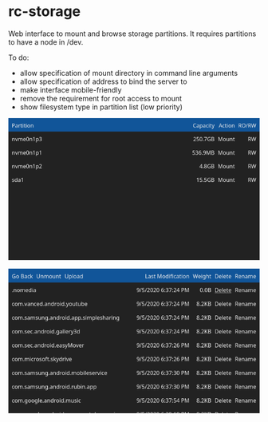 # rc-storage

Web interface to mount and browse storage partitions.
It requires partitions to have a node in /dev.

To do:

- allow specification of mount directory in command line arguments
- allow specification of address to bind the server to
- make interface mobile-friendly
- remove the requirement for root access to mount
- show filesystem type in partition list (low priority)

![parts.png](parts.png)

![files.png](files.png)
